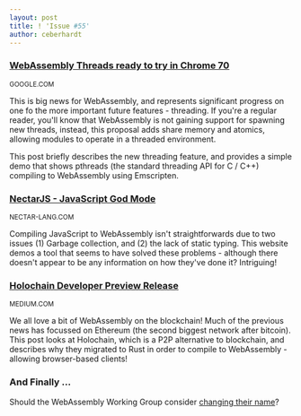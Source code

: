```yaml
---
layout: post
title: ! 'Issue #55'
author: ceberhardt
---
```


### [WebAssembly Threads ready to try in Chrome 70](https://developers.google.com/web/updates/2018/10/wasm-threads)

<small>GOOGLE.COM</small>

This is big news for WebAssembly, and represents significant progress on one fo the more important future features - threading. If you're a regular reader, you'll know that WebAssembly is not gaining support for spawning new threads, instead, this proposal adds share memory and atomics, allowing modules to operate in a threaded environment.

This post briefly describes the new threading feature, and provides a simple demo that shows pthreads (the standard threading API for C / C++) compiling to WebAssembly using Emscripten.
 
### [NectarJS - JavaScript God Mode](https://nectar-lang.com/)

<small>NECTAR-LANG.COM</small>

Compiling JavaScript to WebAssembly isn't straightforwards due to two issues (1) Garbage collection, and (2) the lack of static typing. This website demos a tool that seems to have solved these problems - although there doesn't appear to be any information on how they've done it? Intriguing!

### [Holochain Developer Preview Release](https://medium.com/holochain/holochain-developer-preview-release-56d0ede52da)

<small>MEDIUM.COM</small>

We all love a bit of WebAssembly on the blockchain! Much of the previous news has focussed on Ethereum (the second biggest network after bitcoin). This post looks at Holochain, which is a P2P alternative to blockchain, and describes why they migrated to Rust in order to compile to WebAssembly - allowing browser-based clients!

### And Finally ...

Should the WebAssembly Working Group consider [changing their name](https://twitter.com/coryzibell/status/1058015585022476288)?